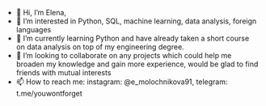 - 👋 Hi, I’m Elena,
- 👀 I’m interested in Python, SQL, machine learning, data analysis, foreign languages
- 🌱 I’m currently learning Python and have already taken a short course on data analysis on top of my engineering degree.
- 💞️ I’m looking to collaborate on any projects which could help me broaden my knowledge and gain more experience, would be glad to find friends with mutual interests
- 📫 How to reach me: instagram: @e_molochnikova91, telegram: t.me/youwontforget
